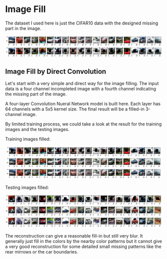 # Image Fill

The dataset I used here is just the CIFAR10 data with the designed missing part in the image.

<div align="center">
        <img src="https://github.com/nji3/Deep_Learning_Study_Tutorial/blob/master/Image Fill/readme_image/car_incomp_exp.png" width="800px"</img> 
</div>

## Image Fill by Direct Convolution

Let's start with a very simple and direct way for the image filling. The input data is a four channel incompleted image with a fourth channel indicating the missing part of the image.

A four-layer Convolution Nueral Network model is built here. Each layer has 64 channels with a 5x5 kernel size. The final result will be a filled-in 3-channel image.

By limited training process, we could take a look at the result for the training images and the testing images.

Training images filled:

<div align="center">
        <img src="https://github.com/nji3/Deep_Learning_Study_Tutorial/blob/master/Image Fill/readme_image/car_conv_fill_train.png" width="800px"</img> 
</div>

Testing images filled:

<div align="center">
        <img src="https://github.com/nji3/Deep_Learning_Study_Tutorial/blob/master/Image Fill/readme_image/car_conv_fill_test.png" width="800px"</img> 
</div>

The reconstruction can give a reasonable fill-in but still very blur. It generally just fill in the colors by the nearby color patterns but it cannot give a very good reconstruction for some detailed small missing patterns like the rear mirrows or the car boundaries.
